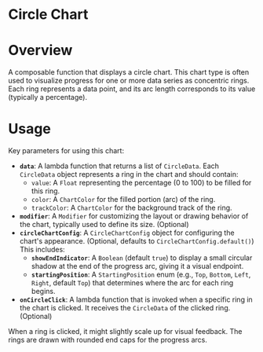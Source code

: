 # Circle Chart

# Overview
A composable function that displays a circle chart. This chart type is often used to visualize progress for one or more data series as concentric rings. Each ring represents a data point, and its arc length corresponds to its value (typically a percentage).

# Usage
Key parameters for using this chart:

- **`data`**: A lambda function that returns a list of `CircleData`. Each `CircleData` object represents a ring in the chart and should contain:
    - `value`: A `Float` representing the percentage (0 to 100) to be filled for this ring.
    - `color`: A `ChartColor` for the filled portion (arc) of the ring.
    - `trackColor`: A `ChartColor` for the background track of the ring.
- **`modifier`**: A `Modifier` for customizing the layout or drawing behavior of the chart, typically used to define its size. (Optional)
- **`circleChartConfig`**: A `CircleChartConfig` object for configuring the chart's appearance. (Optional, defaults to `CircleChartConfig.default()`) This includes:
    - **`showEndIndicator`**: A `Boolean` (default `true`) to display a small circular shadow at the end of the progress arc, giving it a visual endpoint.
    - **`startingPosition`**: A `StartingPosition` enum (e.g., `Top`, `Bottom`, `Left`, `Right`, default `Top`) that determines where the arc for each ring begins.
- **`onCircleClick`**: A lambda function that is invoked when a specific ring in the chart is clicked. It receives the `CircleData` of the clicked ring. (Optional)

When a ring is clicked, it might slightly scale up for visual feedback. The rings are drawn with rounded end caps for the progress arcs.
